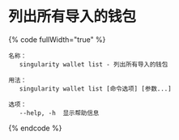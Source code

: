 # 列出所有导入的钱包

{% code fullWidth="true" %}
```
名称：
   singularity wallet list - 列出所有导入的钱包

用法：
   singularity wallet list [命令选项] [参数...]

选项：
   --help, -h  显示帮助信息
```
{% endcode %}